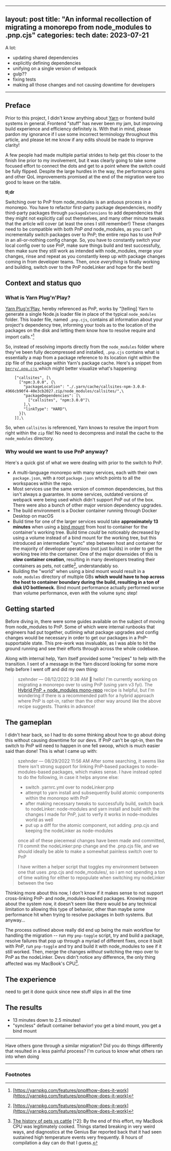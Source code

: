 ----------------------------------------------------------------------------------------
layout: post title: "An informal recollection of migrating a monorepo from node_modules
to .pnp.cjs" categories: tech date: 2023-07-21
---------------------------------------------------------------------------------------

A lot:

- updating shared dependencies
- explicitly defining dependencies
- unifying on a single version of webpack
- gulp??
- fixing tests
- making all those changes and not causing downtime for developers

----------------------------------------------------------------------------------------

## Preface

Prior to this project, I didn't know anything about [Yarn](https://yarnpkg.com/) or
frontend build systems in general. Frontend "stuff" has never been my jam, but improving
build experience and efficiency definitely is. With that in mind, please pardon my
ignorance if I use some incorrect terminology throughout this article, and please let me
know if any edits should be made to improve clarity!

A few people had made multiple partial strides to help get this closer to the finish
line prior to my involvement, but it was clearly going to take some focused effort to
connect the dots and get to a point where the switch could be fully flipped. Despite the
large hurdles in the way, the performance gains and other QoL improvements promised at
the end of the migration were too good to leave on the table.

**tl;dr**

Switching over to PnP from node_modules is an arduous process in a monorepo. You have to
refactor first-party package dependencies, modify third-party packages through
`packageExtensions` to add dependencies that they might not explicitly call out
themselves, and many other minute tweaks that the article will cover (at least the ones
I still remember!) These changes need to be compatible with both PnP _and_ node_modules,
as you can't incrementally switch packages over to PnP; the entire repo has to use PnP
in an all-or-nothing config change. So, you have to constantly switch your local config
over to use PnP, make sure things build and test successfully, then make sure they still
work as intended with node_modules, merge your changes, rinse and repeat as you
constantly keep up with package changes coming in from developer teams. Then, once
_everything_ is finally working and building, switch over to the PnP nodeLinker and hope
for the best!

## Context and status quo

### What is Yarn Plug'n'Play?

[Yarn Plug'n'Play](https://yarnpkg.com/features/pnp), hereby referenced as PnP, works by
"[telling] Yarn to generate a single Node.js loader file in place of the typical
`node_modules` folder. This loader file, named `.pnp.cjs`, contains all information
about your project's dependency tree, informing your tools as to the location of the
packages on the disk and letting them know how to resolve require and import calls."[^0]

So, instead of resolving imports directly from the `node_modules` folder where they've
been fully decompressed and installed, `.pnp.cjs` contains what is essentially a map
from a package reference to its location right within the zip file of the package within
Yarn's package cache. Here's a snippet from [`berry/.pnp.cjs`
](https://github.com/yarnpkg/berry/blob/master/.pnp.cjs) which might better visualize
what's happening:

```
    ["callsites", [\
      ["npm:3.0.0", {\
        "packageLocation": "./.yarn/cache/callsites-npm-3.0.0-4966cb90f4-40e3cb2027.zip/node_modules/callsites/",\
        "packageDependencies": [\
          ["callsites", "npm:3.0.0"]\
        ],\
        "linkType": "HARD"\
      }]\
    ]],\
```

So, when `callsites` is referenced, Yarn knows to resolve the import from right within
the `zip` file! No need to decompress and install the cache to the `node_modules`
directory.

### Why would we want to use PnP anyway?

Here's a quick gist of what we were dealing with prior to the switch to PnP.

- A multi-language monorepo with many services, each with their own `package.json`, with
  a root `package.json` which points to all the workspaces within the repo.
- Most services use the same version of common dependencies, but this isn't always a
  guarantee. In some services, outdated versions of webpack were being used which didn't
  support PnP out of the box. There were also a bunch of other major version dependency
  upgrades.
- The build environment is a Docker container running through Docker Desktop on macOS
- Build time for one of the larger services would take **approximately 13 minutes** when
  using a [bind mount](https://docs.docker.com/storage/bind-mounts/) from host to
  container for the container's working tree. Build time _could_ be noticeably decreased
  by using a volume instead of a bind mount for the working tree, but this introduced an
  intermediate "sync" step between host and container for the majority of developer
  operations (not just builds) in order to get the working tree into the container. One
  of the major downsides of this is **slow container creation**, resulting in many
  developers treating their containers as pets, not cattle[^0], understandably so.
- Building the "world" when using a bind mount would result in a `node_modules`
  directory of multiple GBs **which would have to hop across the host to container
  boundary during the build, resulting in a ton of disk I/O bottleneck.** Bind mount
  performance actually performed worse than volume performance, even _with_ the volume
  sync step!

## Getting started

Before diving in, there were some guides available on the subject of moving from
node_modules to PnP. Some of which were internal runbooks that engineers had put
together, outlining what package upgrades and config changes would be necessary in order
to get our packages in a PnP-supportable state. This pre-work was invaluable, as I was
able to hit the ground running and see their efforts through across the whole codebase.

Along with internal help, Yarn itself provided some "recipes" to help with the
transition. I sent of a message in the Yarn discord looking for some more help before I
went off and did my own thing:

> szehnder — 08/12/2022 9:38 AM 👋 hello! I'm currently working on migrating a monorepo
> over to using PnP (using yarn v3 fyi). The [Hybrid PnP + node_modules mono-repo](
> https://yarnpkg.com/getting-started/recipes/#hybrid-pnp--node_modules-mono-repo)
> recipe is helpful, but I'm wondering if there is a recommended path for a hybrid
> approach where PnP is opt-in, rather than the other way around like the above recipe
> suggests. Thanks in advance!

## The gameplan

I didn't hear back, so I had to do some thinking about how to go about doing this
without causing downtime for our devs. If PnP can't be opt-in, then the switch to PnP
will need to happen in one fell swoop, which is much easier said than done! This is what
I came up with:

> szehnder — 08/29/2022 11:56 AM After some searching, it seems like there isn't strong
> support for linking PnP-based packages to node-modules-based packages, which makes
> sense. I have instead opted to do the following, in case it helps anyone else:
>
> - switch .yarnrc.yml over to nodeLinker:pnp
> - attempt to yarn install and subsequently build atomic components within the monorepo
>   with PnP
> - after making necessary tweaks to successfully build, switch back to nodeLinker:
>   node-modules and yarn install and build with the changes I made for PnP, just to
>   verfy it works in node-modules world as well
> - put up a diff for the atomic component, not adding .pnp.cjs and keeping the
>   nodeLinker as node-modules
>
> once all of these piecemeal changes have been made and committed, I'll commit the
> nodeLinker:pnp change and the .pnp.cjs file, and we should ideally be able to make a
> somewhat painless switch over to PnP
>
> I have written a helper script that toggles my environment between one that uses
> .pnp.cjs and node_modules/, so i am not spending a ton of time waiting for either to
> repopulate when switching my nodeLinker between the two

Thinking more about this now, I don't know if it makes sense to not support
cross-linking PnP- and node_modules-backed packages. Knowing more about the system now,
it doesn't seem like there would be any technical limitation to allowing this type of
behavior, other than maybe some performance hit when trying to resolve packages in both
systems. But anyway...

The process outlined above really did end up being the main workflow for handling the
migration -- run my `pnp-toggle` script, try and build a package, resolve failures that
pop up through a myriad of different fixes, once it built with PnP, run `pnp-toggle` and
try and build it with node_modules to see if it still worked. Then, merge the changes
_without_ switching the repo over to PnP as the nodeLinker. Devs didn't notice any
difference, the only thing affected was my MacBook's CPU[^1].

## The experience

need to get it done quick since new stuff slips in all the time

## The results

- 13 minutes down to 2.5 minutes!
- "syncless" default container behavior! you get a bind mount, you get a bind mount

----------------------------------------------------------------------------------------

Have others gone through a similar migration? Did you do things differently that
resulted in a less painful process? I'm curious to know what others ran into when doing

----------------------------------------------------------------------------------------

### Footnotes

[^0]: [https://yarnpkg.com/features/pnp#how-does-it-work](https://yarnpkg.com/features/pnp#how-does-it-work)
[^1]:[The history of pets vs cattle](
http://cloudscaling.com/blog/cloud-computing/the-history-of-pets-vs-cattle/) [^2]: By
the end of this effort, my MacBook CPU was legitimately cooked. Things started breaking
in very weird ways, and diagnostics at the Genius Bar reported back that it had seen
sustained high temperature events very frequently. 8 hours of compilation a day can do
that I guess.
